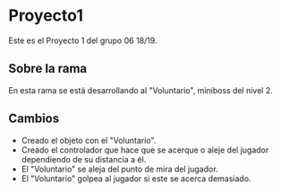 # Proyecto1
Este es el Proyecto 1 del grupo 06 18/19.

## Sobre la rama

En esta rama se está desarrollando al "Voluntario", miniboss del nivel 2.

## Cambios

- Creado el objeto con el "Voluntario".
- Creado el controlador que hace que se acerque o aleje del jugador dependiendo de su distancia a él.
- El "Voluntario" se aleja del punto de mira del jugador.
- El "Voluntario" golpea al jugador si este se acerca demasiado.